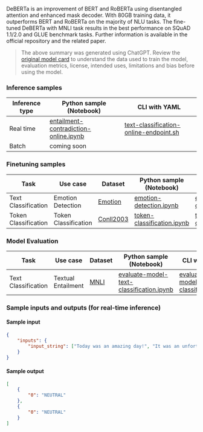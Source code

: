 DeBERTa is an improvement of BERT and RoBERTa using disentangled attention and enhanced mask decoder. With 80GB training data, it outperforms BERT and RoBERTa on the majority of NLU tasks. The fine-tuned DeBERTa with MNLI task results in the best performance on SQuAD 1.1/2.0 and GLUE benchmark tasks. Further information is available in the official repository and the related paper.


> The above summary was generated using ChatGPT. Review the <a href="https://huggingface.co/microsoft/deberta-large-mnli" target="_blank">original model card</a> to understand the data used to train the model, evaluation metrics, license, intended uses, limitations and bias before using the model.

### Inference samples

Inference type|Python sample (Notebook)|CLI with YAML
|--|--|--|
Real time|<a href="https://aka.ms/azureml-infer-online-sdk-text-classification" target="_blank">entailment-contradiction-online.ipynb</a>|<a href="https://aka.ms/azureml-infer-online-cli-text-classification" target="_blank">text-classification-online-endpoint.sh</a>
Batch | coming soon


### Finetuning samples

Task|Use case|Dataset|Python sample (Notebook)|CLI with YAML
|--|--|--|--|--|
Text Classification|Emotion Detection|<a href="https://huggingface.co/datasets/dair-ai/emotion" target="_blank">Emotion</a>|<a href="https://aka.ms/azureml-ft-sdk-emotion-detection" target="_blank">emotion-detection.ipynb</a>|<a href="https://aka.ms/azureml-ft-cli-emotion-detection" target="_blank">emotion-detection.sh</a>
Token Classification|Token Classification|<a href="https://huggingface.co/datasets/conll2003" target="_blank">Conll2003</a>|<a href="https://aka.ms/azureml-ft-sdk-token-classification" target="_blank">token-classification.ipynb</a>|<a href="https://aka.ms/azureml-ft-cli-token-classification" target="_blank">token-classification.sh</a>


### Model Evaluation

Task| Use case| Dataset| Python sample (Notebook)| CLI with YAML
|--|--|--|--|--|
Text Classification|Textual Entailment|<a href="https://huggingface.co/datasets/glue/viewer/mnli/validation_matched" target="_blank">MNLI</a>|<a href="https://aka.ms/azureml-eval-sdk-text-classification" target="_blank">evaluate-model-text-classification.ipynb</a>|<a href="https://aka.ms/azureml-eval-cli-text-classification" target="_blank">evaluate-model-text-classification.yml</a>


### Sample inputs and outputs (for real-time inference)

#### Sample input
```json
{
    "inputs": {
        "input_string": ["Today was an amazing day!", "It was an unfortunate series of events."]
    }
}
```

#### Sample output
```json
[
    {
        "0": "NEUTRAL"
    },
    {
        "0": "NEUTRAL"
    }
]
```
